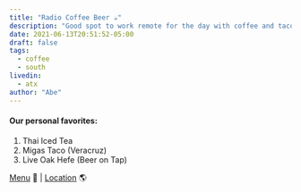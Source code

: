 ```yaml
---
title: "Radio Coffee Beer ☕️"
description: "Good spot to work remote for the day with coffee and tacos"
date: 2021-06-13T20:51:52-05:00
draft: false
tags:
  - coffee
  - south
livedin:
  - atx
author: "Abe"
---
```


#### Our personal favorites:

1. Thai Iced Tea
2. Migas Taco (Veracruz)
3. Live Oak Hefe (Beer on Tap)

[Menu](https://www.radiocoffeeandbeer.com/coffee) 📖  |  [Location](https://goo.gl/maps/qp6iYSBKG6GfYj3s5) 🌎
